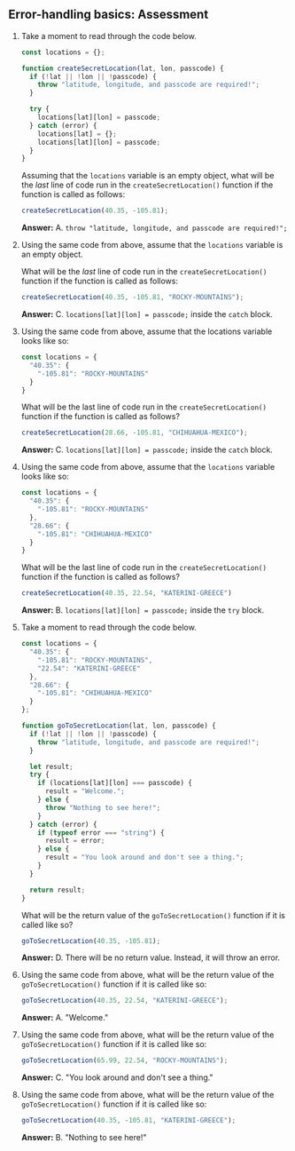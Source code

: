 ## Error-handling basics: Assessment

1.  Take a moment to read through the code below.

    ```js
    const locations = {};

    function createSecretLocation(lat, lon, passcode) {
      if (!lat || !lon || !passcode) {
        throw "latitude, longitude, and passcode are required!";
      }

      try {
        locations[lat][lon] = passcode;
      } catch (error) {
        locations[lat] = {};
        locations[lat][lon] = passcode;
      }
    }
    ```

    Assuming that the `locations` variable is an empty object, what will be the _last_ line of code run in the `createSecretLocation()` function if the function is called as follows:

    ```js
    createSecretLocation(40.35, -105.81);
    ```

    **Answer:** A. `throw "latitude, longitude, and passcode are required!";`

2.  Using the same code from above, assume that the `locations` variable is an empty object.

    What will be the _last_ line of code run in the `createSecretLocation()` function if the function is called as follows:

    ```js
    createSecretLocation(40.35, -105.81, "ROCKY-MOUNTAINS");
    ```

    **Answer:** C. `locations[lat][lon] = passcode;` inside the `catch` block.

3. Using the same code from above, assume that the locations variable looks like so:

    ```js
    const locations = {
      "40.35": {
        "-105.81": "ROCKY-MOUNTAINS"
      }
    }
    ```

    What will be the last line of code run in the `createSecretLocation()` function if the function is called as follows?

    ```js
    createSecretLocation(28.66, -105.81, "CHIHUAHUA-MEXICO");
    ```

    **Answer:** C. `locations[lat][lon] = passcode;` inside the `catch` block. 

4. Using the same code from above, assume that the `locations` variable looks like so:

    ```js
    const locations = {
      "40.35": {
        "-105.81": "ROCKY-MOUNTAINS"
      },
      "28.66": {
        "-105.81": "CHIHUAHUA-MEXICO"
      }
    }
    ```

    What will be the last line of code run in the `createSecretLocation()` function if the function is called as follows?

    ```js
    createSecretLocation(40.35, 22.54, "KATERINI-GREECE")
    ```

    **Answer:** B. `locations[lat][lon] = passcode;` inside the `try` block.

5. Take a moment to read through the code below.

    ```js
    const locations = {
      "40.35": {
        "-105.81": "ROCKY-MOUNTAINS",
        "22.54": "KATERINI-GREECE"
      },
      "28.66": {
        "-105.81": "CHIHUAHUA-MEXICO"
      }
    };

    function goToSecretLocation(lat, lon, passcode) {
      if (!lat || !lon || !passcode) {
        throw "latitude, longitude, and passcode are required!";
      }

      let result;
      try {
        if (locations[lat][lon] === passcode) {
          result = "Welcome.";
        } else {
          throw "Nothing to see here!";
        }
      } catch (error) {
        if (typeof error === "string") {
          result = error;
        } else {
          result = "You look around and don't see a thing.";
        }
      }

      return result;
    }
    ```

    What will be the return value of the `goToSecretLocation()` function if it is called like so?

    ```js
    goToSecretLocation(40.35, -105.81);
    ```

    **Answer:** D. There will be no return value. Instead, it will throw an error.
    
6. Using the same code from above, what will be the return value of the `goToSecretLocation()` function if it is called like so:

    ```js
    goToSecretLocation(40.35, 22.54, "KATERINI-GREECE");
    ```

    **Answer:** A. "Welcome." 

7. Using the same code from above, what will be the return value of the `goToSecretLocation()` function if it is called like so:

    ```js
    goToSecretLocation(65.99, 22.54, "ROCKY-MOUNTAINS");
    ```

    **Answer:** C. "You look around and don't see a thing."

8. Using the same code from above, what will be the return value of the `goToSecretLocation()` function if it is called like so:

    ```js
    goToSecretLocation(40.35, -105.81, "KATERINI-GREECE");
    ```

    **Answer:** B. "Nothing to see here!"
